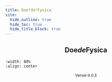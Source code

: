 ```yaml
---
title: Doe*de*Fysica
site:
  hide_outline: true
  hide_toc: true
  hide_title_block: true
---
```


<div style="text-align: center;">

## Doe*de*Fysica

</div>

```{figure} ./Figuren/Cover.jpg
:width: 80%
:align: center

```


<div style="text-align: center; font-size: 12px">

Versie 0.0.3

</div>
